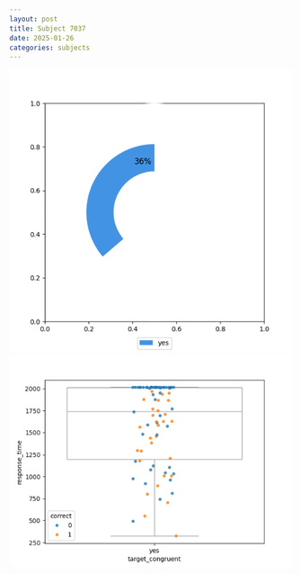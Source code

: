 ```yaml
---
layout: post
title: Subject 7037
date: 2025-01-26
categories: subjects
---
```


![](data/7037/run-9/7037_accuracy_target_congruence.png)
![](data/7037/run-9/7037_rt_congruence.png)
